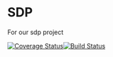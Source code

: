 # SDP
For our sdp project

[![Coverage Status](https://coveralls.io/repos/github/greenpeace-wits/SDP/badge.svg?branch=coverageBranch)](https://coveralls.io/github/greenpeace-wits/SDP?branch=test)[![Build Status](https://travis-ci.com/greenpeace-wits/SDP.svg?branch=coverageBranch)](https://travis-ci.com/greenpeace-wits/SDP)
